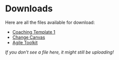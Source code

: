 # Downloads

Here are all the files available for download:

- [Coaching Template 1](./coaching-template.pdf)
- [Change Canvas](./change-canvas.docx)
- [Agile Toolkit](./agile-toolkit.zip)

_If you don’t see a file here, it might still be uploading!_
